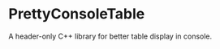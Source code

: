 PrettyConsoleTable
==================

A header-only C++ library for better table display in console.
